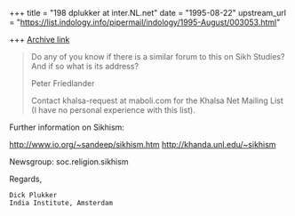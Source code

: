 +++
title = "198 dplukker at inter.NL.net"
date = "1995-08-22"
upstream_url = "https://list.indology.info/pipermail/indology/1995-August/003053.html"

+++
[Archive link](https://list.indology.info/pipermail/indology/1995-August/003053.html)

>	Do any of you know if there is a similar forum to this on Sikh Studies? 
>And if so what is its address?
>
>Peter Friedlander
> 
>
> Contact khalsa-request at maboli.com for the Khalsa Net Mailing List
 (I have no personal experience with this list).

Further information on Sikhism:

http://www.io.org/~sandeep/sikhism.htm 
http://khanda.unl.edu/~sikhism

Newsgroup:  soc.religion.sikhism

Regards,

    Dick Plukker
    India Institute, Amsterdam






